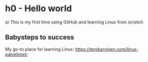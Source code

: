 # h0 - Hello world

a) This is my first time using GitHub and learning Linux from scratch

## Babysteps to success

My go-to place for learning Linux: https://terokarvinen.com/linux-palvelimet/

